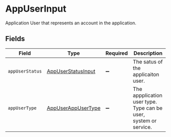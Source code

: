 # AppUserInput

Application User that represents an account in the application.


## Fields

| Field                                                            | Type                                                             | Required                                                         | Description                                                      |
| ---------------------------------------------------------------- | ---------------------------------------------------------------- | ---------------------------------------------------------------- | ---------------------------------------------------------------- |
| `appUserStatus`                                                  | [AppUserStatusInput](../../models/shared/appuserstatusinput.md)  | :heavy_minus_sign:                                               | The satus of the applicaiton user.                               |
| `appUserType`                                                    | [AppUserAppUserType](../../models/shared/appuserappusertype.md)  | :heavy_minus_sign:                                               | The appplication user type. Type can be user, system or service. |